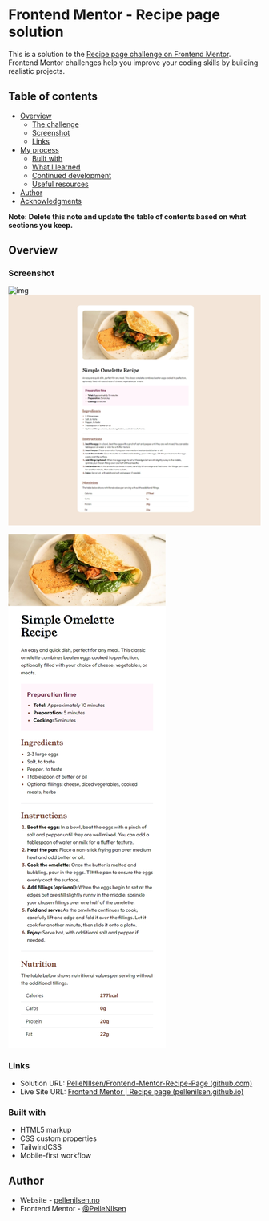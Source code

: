 # Frontend Mentor - Recipe page solution

This is a solution to the [Recipe page challenge on Frontend Mentor](https://www.frontendmentor.io/challenges/recipe-page-KiTsR8QQKm). Frontend Mentor challenges help you improve your coding skills by building realistic projects.

## Table of contents

- [Overview](#overview)
  - [The challenge](#the-challenge)
  - [Screenshot](#screenshot)
  - [Links](#links)
- [My process](#my-process)
  - [Built with](#built-with)
  - [What I learned](#what-i-learned)
  - [Continued development](#continued-development)
  - [Useful resources](#useful-resources)
- [Author](#author)
- [Acknowledgments](#acknowledgments)

**Note: Delete this note and update the table of contents based on what sections you keep.**

## Overview

### Screenshot

![img](./screenshot.jpg)![1706872212498](image/README-template/1706872212498.png)

![1706872261149](image/README-template/1706872261149.png)

### Links

- Solution URL: [PelleNIlsen/Frontend-Mentor-Recipe-Page (github.com)](https://github.com/PelleNIlsen/Frontend-Mentor-Recipe-Page)
- Live Site URL: [Frontend Mentor | Recipe page (pellenilsen.github.io)](https://pellenilsen.github.io/Frontend-Mentor-Recipe-Page/)

### Built with

- HTML5 markup
- CSS custom properties
- TailwindCSS
- Mobile-first workflow

## Author

- Website - [pellenilsen.no](https://pellenilsen.no)
- Frontend Mentor - [@PelleNIlsen](https://www.frontendmentor.io/profile/PelleNIlsen)
